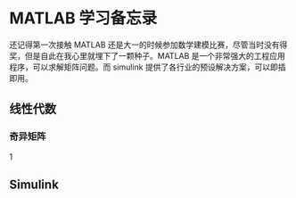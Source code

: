 # MATLAB 学习备忘录
还记得第一次接触 MATLAB 还是大一的时候参加数学建模比赛，尽管当时没有得奖，但是自此在我心里就埋下了一颗种子。MATLAB 是一个非常强大的工程应用程序，可以求解矩阵问题。而 simulink 提供了各行业的预设解决方案，可以即插即用。

## 线性代数
### 奇异矩阵
1

## Simulink